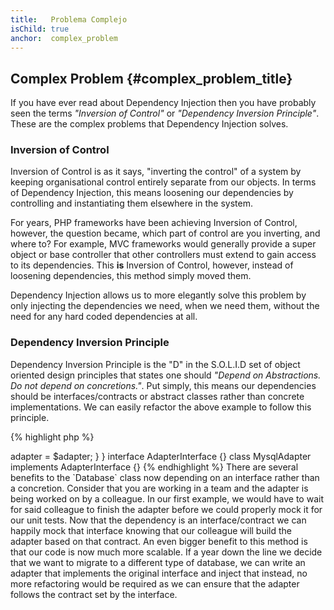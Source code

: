 ```yaml
---
title:   Problema Complejo
isChild: true
anchor:  complex_problem
---
```


## Complex Problem {#complex_problem_title}

If you have ever read about Dependency Injection then you have probably seen the terms *"Inversion of Control"* or
*"Dependency Inversion Principle"*. These are the complex problems that Dependency Injection solves.

### Inversion of Control

Inversion of Control is as it says, "inverting the control" of a system by keeping organisational control entirely
separate from our objects. In terms of Dependency Injection, this means loosening our dependencies by controlling and
instantiating them elsewhere in the system.

For years, PHP frameworks have been achieving Inversion of Control, however, the question became, which part of control
are you inverting, and where to? For example, MVC frameworks would generally provide a super object or base controller
that other controllers must extend to gain access to its dependencies. This **is** Inversion of Control, however,
instead of loosening dependencies, this method simply moved them.

Dependency Injection allows us to more elegantly solve this problem by only injecting the dependencies we need, when we
need them, without the need for any hard coded dependencies at all.

### Dependency Inversion Principle

Dependency Inversion Principle is the "D" in the S.O.L.I.D set of object oriented design principles that states one
should *"Depend on Abstractions. Do not depend on concretions."*. Put simply, this means our dependencies should be
interfaces/contracts or abstract classes rather than concrete implementations. We can easily refactor the above example
to follow this principle.

{% highlight php %}
<?php
namespace Database;

class Database
{
    protected $adapter;

    public function __construct(AdapterInterface $adapter)
    {
        $this->adapter = $adapter;
    }
}

interface AdapterInterface {}

class MysqlAdapter implements AdapterInterface {}
{% endhighlight %}

There are several benefits to the `Database` class now depending on an interface rather than a concretion.

Consider that you are working in a team and the adapter is being worked on by a colleague. In our first example, we
would have to wait for said colleague to finish the adapter before we could properly mock it for our unit tests. Now
that the dependency is an interface/contract we can happily mock that interface knowing that our colleague will build
the adapter based on that contract.

An even bigger benefit to this method is that our code is now much more scalable. If a year down the line we decide
that we want to migrate to a different type of database, we can write an adapter that implements the original interface
and inject that instead, no more refactoring would be required as we can ensure that the adapter follows the contract
set by the interface.
